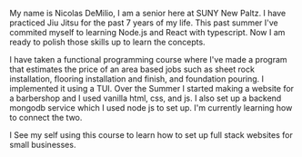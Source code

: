 My name is Nicolas DeMilio, I am a senior here at SUNY New Paltz. I have practiced Jiu Jitsu for the past 7 years of my life. This past summer I've commited myself to learning Node.js and React with typescript. Now I am ready to polish those skills up to learn the concepts. 

I have taken a functional programming course where I've made a program that estimates the price of an area based jobs such as sheet rock installation, flooring installation and finish, and foundation pouring. I implemented it using a TUI. 
Over the Summer I started making a website for a barbershop and I used vanilla html, css, and js. I also set up a backend mongodb service which I used node js to set up. I'm currently learning how to connect the two.

I See my self using this course to learn how to set up full stack websites for small businesses.